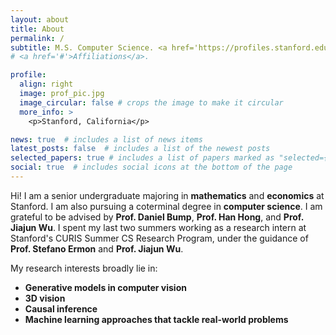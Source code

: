 ```yaml
---
layout: about
title: About
permalink: /
subtitle: M.S. Computer Science. <a href='https://profiles.stanford.edu/linan-zhao'>Stanford</a>. Expected Graduation -- June 2025. <br>B.A.S. Mathematics. B.A.S. Economics with Honors. <a href='https://profiles.stanford.edu/linan-zhao'>Stanford</a>. <br>frankz24 [at] stanford [dot] edu
# <a href='#'>Affiliations</a>.

profile:
  align: right
  image: prof_pic.jpg
  image_circular: false # crops the image to make it circular
  more_info: >
    <p>Stanford, California</p>

news: true  # includes a list of news items
latest_posts: false  # includes a list of the newest posts
selected_papers: true # includes a list of papers marked as "selected={true}"
social: true  # includes social icons at the bottom of the page
---
```


Hi! I am a senior undergraduate majoring in <b>mathematics</b> and <b>economics</b> at Stanford. I am also pursuing a coterminal degree in <b>computer science</b>. I am grateful to be advised by <b>Prof. Daniel Bump</b>, <b>Prof. Han Hong</b>, and <b>Prof. Jiajun Wu</b>. I spent my last two summers working as a research intern at Stanford's CURIS Summer CS Research Program, under the guidance of <b>Prof. Stefano Ermon</b> and <b>Prof. Jiajun Wu</b>. 

My research interests broadly lie in:
<ul>
  <li><b>Generative models in computer vision</b></li>
  <li><b>3D vision</b></li>
  <li><b>Causal inference</b></li>
  <li><b>Machine learning approaches that tackle real-world problems</b></li>
</ul>